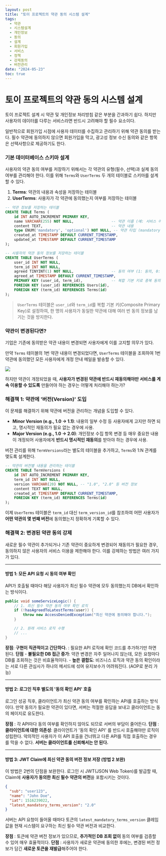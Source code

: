 ```yaml
---
layout: post
title: "토이 프로젝트의 약관 동의 시스템 설계"
tags:
  - 약관
  - 시스템설계
  - 개인정보
  - 동의
  - 설계
  - 회원가입
  - 서비스
  - 정책
  - 강제동의
  - 버전관리
date: "2024-05-23"
toc: true 
---
```

# 토이 프로젝트의 약관 동의 시스템 설계

토이 프로젝트 설계 시 약관 및 개인정보 처리방침 같은 부분을 간과하기 쉽다. 하지만 사용자의 데이터를 다루는 서비스라면 반드시 고려해야 할 필수 요소이다.

일반적으로 회원가입 시점에 사용자 데이터를 수집하고 관리하기 위해 약관 동의를 받는다. 필수 약관에 동의하지 않으면 회원가입을 막고, 광고성 정보 수신 동의와 같은 항목은 선택사항으로 제공하기도 한다.

### 기본 데이터베이스 스키마 설계

사용자의 약관 동의 여부를 저장하기 위해서는 각 약관의 유형(필수, 선택)과 실제 동의 여부를 관리해야 한다. 이를 위해 `Terms`와 `UserTerms` 두 개의 테이블로 스키마를 설계할 수 있다.

1.  **Terms**: 약관의 내용과 속성을 저장하는 테이블
2.  **UserTerms**: 사용자가 각 약관에 동의했는지 여부를 저장하는 테이블

<!-- end list -->

```sql
-- 약관 정보를 저장하는 테이블
CREATE TABLE Terms (
    id INT AUTO_INCREMENT PRIMARY KEY,
    name VARCHAR(255) NOT NULL,                 -- 약관 이름 (예: 서비스 이용약관, 개인정보 처리방침)
    content TEXT,                               -- 약관 내용
    type ENUM('mandatory', 'optional') NOT NULL, -- 약관 타입 (mandatory: 필수, optional: 선택)
    created_at TIMESTAMP DEFAULT CURRENT_TIMESTAMP,
    updated_at TIMESTAMP DEFAULT CURRENT_TIMESTAMP
);

-- 사용자의 약관 동의 정보를 저장하는 테이블
CREATE TABLE UserTerms (
    user_id INT NOT NULL,
    term_id INT NOT NULL,
    agreed TINYINT(1) NOT NULL,                 -- 동의 여부 (1: 동의, 0: 비동의)
    agreed_at TIMESTAMP DEFAULT CURRENT_TIMESTAMP,
    PRIMARY KEY (user_id, term_id),             -- 복합 기본 키로 중복 동의 방지
    FOREIGN KEY (user_id) REFERENCES Users(id),
    FOREIGN KEY (term_id) REFERENCES Terms(id)
);
```

> `UserTerms` 테이블은 `user_id`와 `term_id`를 복합 기본 키(Composite Primary Key)로 설정하여, 한 명의 사용자가 동일한 약관에 대해 여러 번 동의 정보를 남기는 것을 방지한다.

### 약관이 변경된다면?

기업은 기존에 동의받은 약관 내용이 변경되면 사용자에게 이를 고지할 의무가 있다.

만약 `Terms` 테이블의 1번 약관 내용이 변경되었다면, `UserTerms` 테이블을 조회하여 1번 약관에 동의했던 모든 사용자에게 개정 안내 메일을 발송할 수 있다.

![](https://velog.velcdn.com/images/kmss6905/post/e60acbb4-1724-4c28-b8ad-c4cb06339027/image.png)

하지만 약관이 개정되었을 때, **사용자가 변경된 약관에 반드시 재동의해야만 서비스를 계속 이용할 수 있도록** 만들어야 하는 경우는 어떻게 처리해야 하는가?

### 해결책 1: 약관에 '버전(Version)' 도입

이 문제를 해결하기 위해 약관에 버전을 관리하는 개념을 도입할 수 있다.

  - **Minor Version (e.g., 1.0 -\> 1.1)**: 내용의 일부 수정 등 사용자에게 고지만 하면 되고, 명시적인 재동의가 필요 없는 경우에 사용.
  - **Major Version (e.g., 1.0 -\> 2.0)**: 개인정보 수집 항목 변경 등 매우 중요한 내용이 개정되어 사용자에게 **반드시 명시적인 재동의**를 받아야 하는 경우에 사용.

버전 관리를 위해 `TermVersions`라는 별도의 테이블을 추가하고, `Terms`와 1:N 관계를 맺도록 설계한다.

```sql
-- 약관의 버전별 내용을 관리하는 테이블
CREATE TABLE TermVersions (
    id INT AUTO_INCREMENT PRIMARY KEY,
    term_id INT NOT NULL,
    version VARCHAR(20) NOT NULL, -- "1.0", "2.0" 등 버전 정보
    content TEXT NOT NULL,
    created_at TIMESTAMP DEFAULT CURRENT_TIMESTAMP,
    FOREIGN KEY (term_id) REFERENCES Terms(id)
);
```

이제 `UserTerms` 테이블은 `term_id` 대신 `term_version_id`를 참조하여 어떤 사용자가 **어떤 약관의 몇 번째 버전**에 동의했는지 정확하게 기록할 수 있다.

### 해결책 2: 변경된 약관 동의 강제

새로운 필수 약관이 추가되거나 기존 약관이 중요하게 변경되어 재동의가 필요한 경우, 동의하지 않은 사용자의 서비스 이용을 제한해야 한다. 이를 강제하는 방법은 여러 가지가 있다.

-----

#### 방법 1: 모든 API 요청 시 동의 여부 확인

API가 호출될 때마다 해당 사용자가 최신 필수 약관에 모두 동의했는지 DB에서 확인하는 방식이다.

```java
public void someServiceLogic() {
    // 1. 최신 필수 약관 동의 여부 확인 로직
    if (!hasAgreedToLatestTerms(user)) {
        throw new AccessDeniedException("최신 약관에 동의해야 합니다.");
    }

    // 2. 원래 서비스 로직 수행
    // ...
}
```

  **장점**: **구현이 직관적이고 간단하다.** : 필요한 API 로직에 확인 코드를 추가하기만 하면 된다.
  **단점**
      - **불필요한 DB 접근 증가**: 약관 변경은 자주 일어나지 않는데, 모든 요청마다 DB를 조회하는 것은 비효율적이다.
      - **높은 결합도**: 비즈니스 로직과 약관 동의 확인이라는 서로 다른 관심사가 하나의 메서드에 섞여 유지보수가 어려워진다. (AOP로 분리 가능)

-----

#### 방법 2: 로그인 직후 별도의 '동의 확인 API' 호출

로그인 성공 직후, 클라이언트가 최신 약관 동의 여부를 확인하는 API를 호출하는 방식이다. 만약 동의가 필요한 약관이 있다면, 서버는 적절한 응답을 보내고 클라이언트는 동의 페이지로 유도한다.

**장점** : 각 API마다 동의 여부를 확인하지 않아도 되므로 서버의 부담이 줄어든다.
**단점** : **클라이언트에 대한 의존성**: 클라이언트가 '동의 확인 API' 를 반드시 호출해야만 로직이 성립한다. 악의적인 사용자가 이 API 호출을 건너뛰고 다른 API를 직접 호출하는 경우를 막을 수 없다. **서버는 클라이언트를 신뢰해서는 안 된다.**

-----

#### 방법 3: JWT Claim에 최신 약관 동의 버전 정보 저장 (방법 2 보완)

이 방법은 2번의 단점을 보완한다. 로그인 시 JWT(JSON Web Token)를 발급할 때, Claim에 **사용자가 동의한 최신 필수 약관의 버전**을 포함시키는 것이다.

```json
{
  "sub": "user123",
  "name": "John Doe",
  "iat": 1516239022,
  "latest_mandatory_terms_version": "2.0"
}
```

서버는 API 요청이 들어올 때마다 토큰의 `latest_mandatory_terms_version` 클레임 값을 현재 시스템이 요구하는 최신 필수 약관 버전과 비교한다.

**장점** : 토큰에 약관 버전 정보가 있으므로, **추가적인 DB 조회 없이** 동의 여부를 검증할 수 있어 매우 효율적이다.
**단점** : 사용자가 새로운 약관에 동의한 후에는, 변경된 버전 정보가 담긴 **새로운 토큰을 재발급**해주어야 한다.